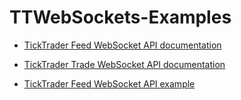 # TTWebSockets-Examples

- [TickTrader Feed WebSocket API documentation](http://softfx.github.io/TTWebSockets-Examples/TickTraderFeed.html)
- [TickTrader Trade WebSocket API documentation](http://softfx.github.io/TTWebSockets-Examples/TickTraderTrade.html)

- [TickTrader Feed WebSocket API example](http://softfx.github.io/TTWebSockets-Examples/TickTraderPublic.html)